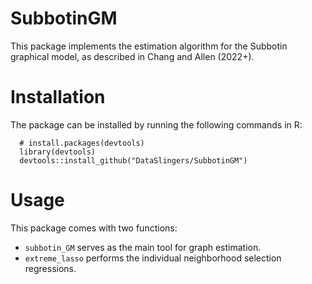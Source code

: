 # SubbotinGM

This package implements the estimation algorithm for the Subbotin graphical model, as described in Chang and Allen (2022+). 

# Installation
The package can be installed by running the following commands in R:
```
  # install.packages(devtools)
  library(devtools)
  devtools::install_github("DataSlingers/SubbotinGM")
```

# Usage
This package comes with two functions:
 - `subbotin_GM` serves as the main tool for graph estimation. 
 - `extreme_lasso` performs the individual neighborhood selection regressions.
